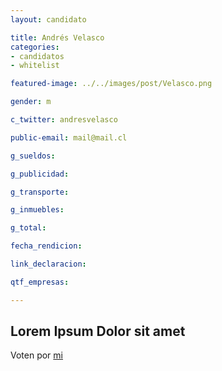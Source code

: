 ```yaml
---
layout: candidato

title: Andrés Velasco
categories: 
- candidatos
- whitelist

featured-image: ../../images/post/Velasco.png

gender: m

c_twitter: andresvelasco

public-email: mail@mail.cl

g_sueldos:

g_publicidad:

g_transporte:

g_inmuebles:

g_total:

fecha_rendicion:

link_declaracion:

qtf_empresas:

---
```

Lorem Ipsum Dolor sit amet
---

Voten por [mi][left]

[left]: https://candideit.org
